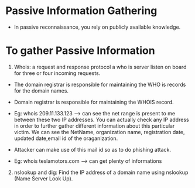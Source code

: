# Passive Information Gathering
- In passive reconnaissance, you rely on publicly available knowledge.

# To gather Passive Information
1. Whois: a request and response protocol a who is server listen on board for three or four incoming requests.

- The domain registrar is responsible for maintaining the WHO is records for the domain names.

- Domain registrar is responsible for maintaining the WHOIS record.

- Eg: whois 209.11.133.123 --> can see the net range is present to me between these two IP addresses. You can actually check any IP address in order to further gather different information about this particular victim. We can see the NetName, organization name, registration date, updated date,email id of the oraganization.

- Attacker can make use of this mail id so as to do phishing attack.
 
- Eg: whois teslamotors.com --> can get plenty of informations

2. nslookup and dig: Find the IP address of a domain name using nslookup (Name Server Look Up).
